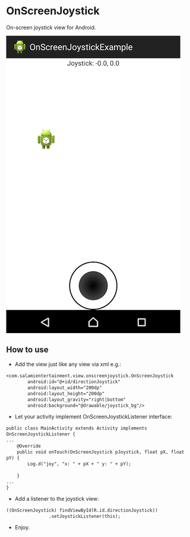 OnScreenJoystick
================

On-screen joystick view for Android.

![](/screenshot.png "Screenshot from the example project.")

How to use
----------------
* Add the view just like any view via xml e.g.:
```    
<com.salamientertainment.view.onscreenjoystick.OnScreenJoystick
        android:id="@+id/directionJoystick"
        android:layout_width="200dp"
        android:layout_height="200dp" 
        android:layout_gravity="right|bottom"  
        android:background="@drawable/joystick_bg"/>
```
* Let your activity implement OnScreenJoystickListener interface:
```
public class MainActivity extends Activity implements OnScreenJoystickListener {
...
	@Override
	public void onTouch(OnScreenJoystick pJoystick, float pX, float pY) {
		Log.d("joy", "x: " + pX + " y: " + pY);

	}
...
}
```
* Add a listener to the joystick view:
```
((OnScreenJoystick) findViewById(R.id.directionJoystick))
				.setJoystickListener(this);
```
* Enjoy.
